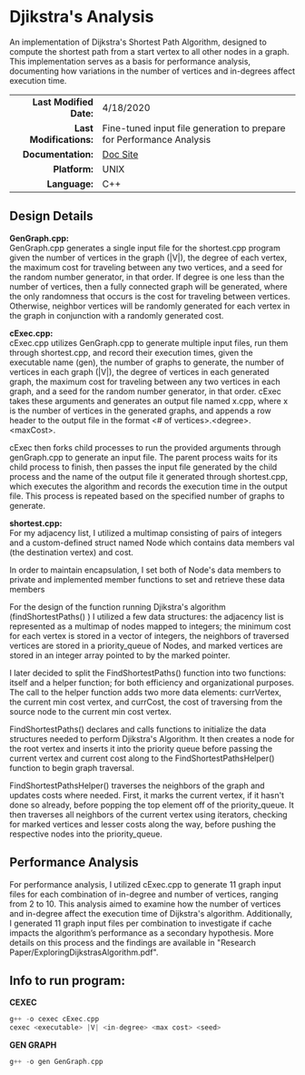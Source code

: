 # Djikstra's Analysis
An implementation of Dijkstra's Shortest Path Algorithm, designed to compute the shortest path from a start vertex to all other nodes in a graph. This implementation serves as a basis for performance analysis, documenting how variations in the number of vertices and in-degrees affect execution time.

|                       |                                                                                                                               |
|----------------------:|-------------------------------------------------------------------------------------------------------------------------------|
|**Last Modified Date:**| 4/18/2020                                                                                                                     |
|**Last Modifications:**| Fine-tuned input file generation to prepare for Performance Analysis                                                          |
|     **Documentation:**| [Doc Site](https://codedocs.xyz/GriffinNye22/DjikstrasAnalysis/)                                                              |  
|          **Platform:**| UNIX                                                                                                                          |
|          **Language:**| C++                                                                                                                           |

## Design Details

**GenGraph.cpp:**  
GenGraph.cpp generates a single input file for the shortest.cpp program given the number of vertices in the graph (|V|), the degree of each vertex, the maximum cost for traveling between any two vertices, and a seed for the random number generator, in that order. If degree is one less than the number of vertices, then a fully connected graph will be generated, where the only randomness that occurs is the cost for traveling between vertices. Otherwise, neighbor vertices will be randomly generated for each vertex in the graph in conjunction with a randomly generated cost.
 
**cExec.cpp:**  
cExec.cpp utilizes GenGraph.cpp to generate multiple input files, run them through shortest.cpp, and record their execution times, given the executable name (gen), the number of graphs to generate, the number of vertices in each graph (|V|), the degree of vertices in each generated graph, the maximum cost for traveling between any two vertices in each graph, and a seed for the random number generator, in that order. cExec takes these arguments and generates an output file named x.cpp, where x is the number of vertices in the generated graphs, and appends a row header to the output file in the format \<# of vertices\>.\<degree\>.\<maxCost\>. 

cExec then forks child processes to run the provided arguments through genGraph.cpp to generate an input file. The parent process waits for its child process to finish, then passes the input file generated by the child process and the name of the output file it generated through shortest.cpp, which executes the algorithm and records the execution time in the output file. This process is repeated based on the specified number of graphs to generate.

**shortest.cpp:**  
For my adjacency list, I utilized a multimap consisting of pairs of integers and a custom-defined struct named Node which contains data members val (the destination vertex) and cost. 
	 
In order to maintain encapsulation, I set both of Node's data members to private and implemented member functions to set and retrieve these data members
		
For the design of the function running Djikstra's algorithm (findShortestPaths() ) I utilized a few data structures: the adjacency list is represented as a multimap of nodes mapped to integers; the minimum cost for each vertex is stored in a vector of integers, the neighbors of traversed vertices are stored in a priority_queue of Nodes, and marked vertices are stored in an integer array pointed to by the marked pointer.

I later decided to split the FindShortestPaths() function into two functions: itself and a helper function; for both efficiency and organizational purposes. The call to the helper function adds two more data elements: currVertex, the current min cost vertex, and currCost, the cost of traversing from the source node to the current min cost vertex.
	 
FindShortestPaths() declares and calls functions to initialize the data structures needed to perform Djikstra's Algorithm. It then creates a node for the root vertex and inserts it into the priority queue before passing the current vertex and current cost along to the FindShortestPathsHelper() function to begin graph traversal.
	 
FindShortestPathsHelper() traverses the neighbors of the graph and updates costs where needed. First, it marks the current vertex, if it hasn't done so already, before popping the top element off of the priority_queue. It then traverses all neighbors of the current vertex using iterators, checking for marked vertices and lesser costs along the way, before pushing the respective nodes into the priority_queue.

## Performance Analysis
For performance analysis, I utilized cExec.cpp to generate 11 graph input files for each combination of in-degree and number of vertices, ranging from 2 to 10. This analysis aimed to examine how the number of vertices and in-degree affect the execution time of Dijkstra's algorithm. Additionally, I generated 11 graph input files per combination to investigate if cache impacts the algorithm’s performance as a secondary hypothesis. More details on this process and the findings are available in "Research Paper/ExploringDijkstrasAlgorithm.pdf".

## Info to run program:
**CEXEC**  
```cpp
g++ -o cexec cExec.cpp
cexec <executable> |V| <in-degree> <max cost> <seed>
```
**GEN GRAPH**  
```cpp
g++ -o gen GenGraph.cpp
```
